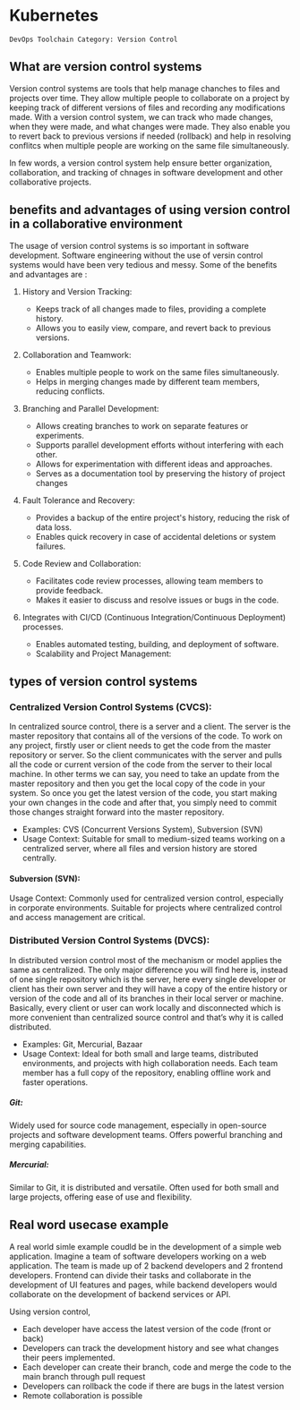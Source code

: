 # Kubernetes

```
DevOps Toolchain Category: Version Control
```

## What are version control systems

Version control systems are tools that help manage chanches to files and projects over time. They allow multiple people to collaborate on a project by keeping track of different versions of files and recording any modifications made. With a version control system, we can track who made changes, when they were made, and what changes were made. They also enable you to revert back to previous versions if needed (rollback) and help in resolving conflitcs when multiple people are working on the same file simultaneously.

In few words, a version control system help ensure better organization, collaboration, and tracking of chnages in software development and other collaborative projects.

## benefits and advantages of using version control in a collaborative environment

The usage of version control systems is so important in software development. Software engineering without the use of versin control systems would have been very tedious and messy. Some of the benefits and advantages are :

1. History and Version Tracking:

   - Keeps track of all changes made to files, providing a complete history.
   - Allows you to easily view, compare, and revert back to previous versions.

2. Collaboration and Teamwork:

   - Enables multiple people to work on the same files simultaneously.
   - Helps in merging changes made by different team members, reducing conflicts.

3. Branching and Parallel Development:

   - Allows creating branches to work on separate features or experiments.
   - Supports parallel development efforts without interfering with each other.
   - Allows for experimentation with different ideas and approaches.
   - Serves as a documentation tool by preserving the history of project changes

4. Fault Tolerance and Recovery:

   - Provides a backup of the entire project's history, reducing the risk of data loss.
   - Enables quick recovery in case of accidental deletions or system failures.

5. Code Review and Collaboration:

   - Facilitates code review processes, allowing team members to provide feedback.
   - Makes it easier to discuss and resolve issues or bugs in the code.

6. Integrates with CI/CD (Continuous Integration/Continuous Deployment) processes.
   - Enables automated testing, building, and deployment of software.
   - Scalability and Project Management:

## types of version control systems

### Centralized Version Control Systems (CVCS):

In centralized source control, there is a server and a client. The server is the master repository that contains all of the versions of the code. To work on any project, firstly user or client needs to get the code from the master repository or server. So the client communicates with the server and pulls all the code or current version of the code from the server to their local machine. In other terms we can say, you need to take an update from the master repository and then you get the local copy of the code in your system. So once you get the latest version of the code, you start making your own changes in the code and after that, you simply need to commit those changes straight forward into the master repository.

- Examples: CVS (Concurrent Versions System), Subversion (SVN)
- Usage Context: Suitable for small to medium-sized teams working on a centralized server, where all files and version history are stored centrally.

#### Subversion (SVN):

Usage Context: Commonly used for centralized version control, especially in corporate environments. Suitable for projects where centralized control and access management are critical.

### Distributed Version Control Systems (DVCS):

In distributed version control most of the mechanism or model applies the same as centralized. The only major difference you will find here is, instead of one single repository which is the server, here every single developer or client has their own server and they will have a copy of the entire history or version of the code and all of its branches in their local server or machine. Basically, every client or user can work locally and disconnected which is more convenient than centralized source control and that’s why it is called distributed.

- Examples: Git, Mercurial, Bazaar
- Usage Context: Ideal for both small and large teams, distributed environments, and projects with high collaboration needs. Each team member has a full copy of the repository, enabling offline work and faster operations.

##### Git:

Widely used for source code management, especially in open-source projects and software development teams. Offers powerful branching and merging capabilities.

##### Mercurial:

Similar to Git, it is distributed and versatile. Often used for both small and large projects, offering ease of use and flexibility.

## Real word usecase example

A real world simle example coudld be in the development of a simple web application. Imagine a team of software developers working on a web application. The team is made up of 2 backend developers and 2 frontend developers.
Frontend can divide their tasks and collaborate in the development of UI features and pages, while backend developers would collaborate on the development of backend services or API.

Using version control,

- Each developer have access the latest version of the code (front or back)
- Developers can track the development history and see what changes their peers implemented.
- Each developer can create their branch, code and merge the code to the main branch through pull request
- Developers can rollback the code if there are bugs in the latest version
- Remote collaboration is possible
